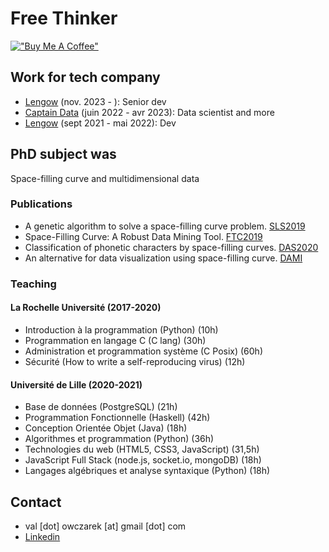 # Free Thinker
[!["Buy Me A Coffee"](https://www.buymeacoffee.com/assets/img/custom_images/orange_img.png)](https://www.paypal.com/paypalme/vowczarek)

## Work for tech company
- [Lengow](http://www.lengow.com) (nov. 2023 - ): Senior dev
- [Captain Data](https://www.captaindata.co) (juin 2022 - avr 2023): Data scientist and more
- [Lengow](http://www.lengow.com) (sept 2021 - mai 2022): Dev

## PhD subject was
Space-filling curve and multidimensional data

### Publications
- A genetic algorithm to solve a space-filling curve problem. [SLS2019](https://hal.archives-ouvertes.fr/hal-02297854/)
- Space-Filling Curve: A Robust Data Mining Tool. [FTC2019](https://hal.archives-ouvertes.fr/hal-02319253)
- Classification of phonetic characters by space-filling curves. [DAS2020](https://hal.archives-ouvertes.fr/hal-02923691)
- An alternative for data visualization using space-filling curve. [DAMI](https://link.springer.com/article/10.1007/s10618-023-00943-7)

### Teaching
#### La Rochelle Université (2017-2020)
- Introduction à la programmation (Python) (10h) 
- Programmation en langage C (C lang) (30h)
- Administration et programmation système (C Posix) (60h)
- Sécurité (How to write a self-reproducing virus) (12h)

#### Université de Lille (2020-2021)
- Base de données (PostgreSQL) (21h)
- Programmation Fonctionnelle (Haskell) (42h)
- Conception Orientée Objet (Java) (18h)
- Algorithmes et programmation (Python) (36h)
- Technologies du web (HTML5, CSS3, JavaScript) (31,5h)
- JavaScript Full Stack (node.js, socket.io, mongoDB) (18h)
- Langages algébriques et analyse syntaxique (Python) (18h)

## Contact
  - val [dot] owczarek [at] gmail [dot] com
  - [Linkedin](https://www.linkedin.com/in/valentin-owczarek/)
